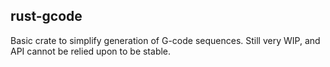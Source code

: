 rust-gcode
----------

Basic crate to simplify generation of G-code sequences. Still very WIP, and API
cannot be relied upon to be stable.


